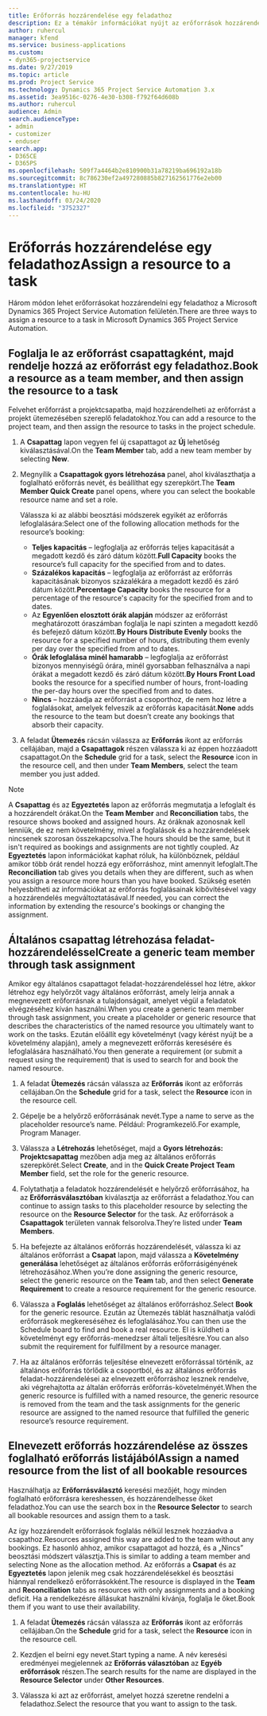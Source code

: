 ```yaml
---
title: Erőforrás hozzárendelése egy feladathoz
description: Ez a témakör információkat nyújt az erőforrások hozzárendeléséről feladatokhoz.
author: ruhercul
manager: kfend
ms.service: business-applications
ms.custom:
- dyn365-projectservice
ms.date: 9/27/2019
ms.topic: article
ms.prod: Project Service
ms.technology: Dynamics 365 Project Service Automation 3.x
ms.assetid: 3ea9516c-0276-4e30-b308-f792f64d608b
ms.author: ruhercul
audience: Admin
search.audienceType:
- admin
- customizer
- enduser
search.app:
- D365CE
- D365PS
ms.openlocfilehash: 509f7a4464b2e810900b31a78219ba696192a18b
ms.sourcegitcommit: 8c786230ef2a497280885b827162561776e2eb00
ms.translationtype: HT
ms.contentlocale: hu-HU
ms.lasthandoff: 03/24/2020
ms.locfileid: "3752327"
---
```

# <a name="assign-a-resource-to-a-task"></a><span data-ttu-id="fed21-103">Erőforrás hozzárendelése egy feladathoz</span><span class="sxs-lookup"><span data-stu-id="fed21-103">Assign a resource to a task</span></span>

<span data-ttu-id="fed21-104">Három módon lehet erőforrásokat hozzárendelni egy feladathoz a Microsoft Dynamics 365 Project Service Automation felületén.</span><span class="sxs-lookup"><span data-stu-id="fed21-104">There are three ways to assign a resource to a task in Microsoft Dynamics 365 Project Service Automation.</span></span>

## <a name="book-a-resource-as-a-team-member-and-then-assign-the-resource-to-a-task"></a><span data-ttu-id="fed21-105">Foglalja le az erőforrást csapattagként, majd rendelje hozzá az erőforrást egy feladathoz.</span><span class="sxs-lookup"><span data-stu-id="fed21-105">Book a resource as a team member, and then assign the resource to a task</span></span>

<span data-ttu-id="fed21-106">Felvehet erőforrást a projektcsapatba, majd hozzárendelheti az erőforrást a projekt ütemezésében szereplő feladatokhoz.</span><span class="sxs-lookup"><span data-stu-id="fed21-106">You can add a resource to the project team, and then assign the resource to tasks in the project schedule.</span></span>

1. <span data-ttu-id="fed21-107">A **Csapattag** lapon vegyen fel új csapattagot az **Új** lehetőség kiválasztásával.</span><span class="sxs-lookup"><span data-stu-id="fed21-107">On the **Team Member** tab, add a new team member by selecting **New**.</span></span> 

2. <span data-ttu-id="fed21-108">Megnyílik a **Csapattagok gyors létrehozása** panel, ahol kiválaszthatja a foglalható erőforrás nevét, és beállíthat egy szerepkört.</span><span class="sxs-lookup"><span data-stu-id="fed21-108">The **Team Member Quick Create** panel opens, where you can select the bookable resource name and set a role.</span></span> 

    <span data-ttu-id="fed21-109">Válassza ki az alábbi beosztási módszerek egyikét az erőforrás lefoglalására:</span><span class="sxs-lookup"><span data-stu-id="fed21-109">Select one of the following allocation methods for the resource’s booking:</span></span>

    - <span data-ttu-id="fed21-110">**Teljes kapacitás** – legfoglalja az erőforrás teljes kapacitását a megadott kezdő és záró dátum között.</span><span class="sxs-lookup"><span data-stu-id="fed21-110">**Full Capacity** books the resource’s full capacity for the specified from and to dates.</span></span>
    - <span data-ttu-id="fed21-111">**Százalékos kapacitás** – legfoglalja az erőforrást az erőforrás kapacitásának bizonyos százalékára a megadott kezdő és záró dátum között.</span><span class="sxs-lookup"><span data-stu-id="fed21-111">**Percentage Capacity** books the resource for a percentage of the resource's capacity for the specified from and to dates.</span></span>
    - <span data-ttu-id="fed21-112">Az **Egyenlően elosztott órák alapján** módszer az erőforrást meghatározott óraszámban foglalja le napi szinten a megadott kezdő és befejező dátum között.</span><span class="sxs-lookup"><span data-stu-id="fed21-112">**By Hours Distribute Evenly** books the resource for a specified number of hours, distributing them evenly per day over the specified from and to dates.</span></span>
    - <span data-ttu-id="fed21-113">**Órák lefoglalása minél hamarabb** – legfoglalja az erőforrást bizonyos mennyiségű órára, minél gyorsabban felhasználva a napi órákat a megadott kezdő és záró dátum között.</span><span class="sxs-lookup"><span data-stu-id="fed21-113">**By Hours Front Load** books the resource for a specified number of hours, front-loading the per-day hours over the specified from and to dates.</span></span>
    - <span data-ttu-id="fed21-114">**Nincs** – hozzáadja az erőforrást a csoporthoz, de nem hoz létre a foglalásokat, amelyek felveszik az erőforrás kapacitását.</span><span class="sxs-lookup"><span data-stu-id="fed21-114">**None** adds the resource to the team but doesn’t create any bookings that absorb their capacity.</span></span>

3. <span data-ttu-id="fed21-115">A feladat **Ütemezés** rácsán válassza az **Erőforrás** ikont az erőforrás cellájában, majd a **Csapattagok** részen válassza ki az éppen hozzáadott csapattagot.</span><span class="sxs-lookup"><span data-stu-id="fed21-115">On the **Schedule** grid for a task, select the **Resource** icon in the resource cell, and then under **Team Members**, select the team member you just added.</span></span> 

> [!NOTE]
> <span data-ttu-id="fed21-116">A **Csapattag** és az **Egyeztetés** lapon az erőforrás megmutatja a lefoglalt és a hozzárendelt órákat.</span><span class="sxs-lookup"><span data-stu-id="fed21-116">On the **Team Member** and **Reconciliation** tabs, the resource shows booked and assigned hours.</span></span> <span data-ttu-id="fed21-117">Az óráknak azonosnak kell lenniük, de ez nem követelmény, mivel a foglalások és a hozzárendelések nincsenek szorosan összekapcsolva.</span><span class="sxs-lookup"><span data-stu-id="fed21-117">The hours should be the same, but it isn't required as bookings and assignments are not tightly coupled.</span></span> <span data-ttu-id="fed21-118">Az **Egyeztetés** lapon információkat kaphat róluk, ha különböznek, például amikor több órát rendel hozzá egy erőforráshoz, mint amennyit lefoglalt.</span><span class="sxs-lookup"><span data-stu-id="fed21-118">The **Reconciliation** tab gives you details when they are different, such as when you assign a resource more hours than you have booked.</span></span> <span data-ttu-id="fed21-119">Szükség esetén helyesbítheti az információkat az erőforrás foglalásainak kibővítésével vagy a hozzárendelés megváltoztatásával.</span><span class="sxs-lookup"><span data-stu-id="fed21-119">If needed, you can correct the information by extending the resource's bookings or changing the assignment.</span></span>

## <a name="create-a-generic-team-member-through-task-assignment"></a><span data-ttu-id="fed21-120">Általános csapattag létrehozása feladat-hozzárendeléssel</span><span class="sxs-lookup"><span data-stu-id="fed21-120">Create a generic team member through task assignment</span></span>

<span data-ttu-id="fed21-121">Amikor egy általános csapattagot feladat-hozzárendeléssel hoz létre, akkor létrehoz egy helyőrzőt vagy általános erőforrást, amely leírja annak a megnevezett erőforrásnak a tulajdonságait, amelyet végül a feladatok elvégzéséhez kíván használni.</span><span class="sxs-lookup"><span data-stu-id="fed21-121">When you create a generic team member through task assignment, you create a placeholder or generic resource that describes the characteristics of the named resource you ultimately want to work on the tasks.</span></span> <span data-ttu-id="fed21-122">Ezután előállít egy követelményt (vagy kérést nyújt be a követelmény alapján), amely a megnevezett erőforrás keresésére és lefoglalására használható.</span><span class="sxs-lookup"><span data-stu-id="fed21-122">You then generate a requirement (or submit a request using the requirement) that is used to search for and book the named resource.</span></span>

1. <span data-ttu-id="fed21-123">A feladat **Ütemezés** rácsán válassza az **Erőforrás** ikont az erőforrás cellájában.</span><span class="sxs-lookup"><span data-stu-id="fed21-123">On the **Schedule** grid for a task, select the **Resource** icon in the resource cell.</span></span>

2. <span data-ttu-id="fed21-124">Gépelje be a helyőrző erőforrásának nevét.</span><span class="sxs-lookup"><span data-stu-id="fed21-124">Type a name to serve as the placeholder resource’s name.</span></span> <span data-ttu-id="fed21-125">Például: Programkezelő.</span><span class="sxs-lookup"><span data-stu-id="fed21-125">For example, Program Manager.</span></span>

3. <span data-ttu-id="fed21-126">Válassza a **Létrehozás** lehetőséget, majd a **Gyors létrehozás: Projektcsapattag** mezőben adja meg az általános erőforrás szerepkörét.</span><span class="sxs-lookup"><span data-stu-id="fed21-126">Select **Create**, and in the **Quick Create Project Team Member** field, set the role for the generic resource.</span></span>

4. <span data-ttu-id="fed21-127">Folytathatja a feladatok hozzárendelését e helyőrző erőforrásához, ha az **Erőforrásválasztóban** kiválasztja az erőforrást a feladathoz.</span><span class="sxs-lookup"><span data-stu-id="fed21-127">You can continue to assign tasks to this placeholder resource by selecting the resource on the **Resource Selector** for the task.</span></span> <span data-ttu-id="fed21-128">Az erőforrások a **Csapattagok** területen vannak felsorolva.</span><span class="sxs-lookup"><span data-stu-id="fed21-128">They’re listed under **Team Members**.</span></span>

5. <span data-ttu-id="fed21-129">Ha befejezte az általános erőforrás hozzárendelését, válassza ki az általános erőforrást a **Csapat** lapon, majd válassza a **Követelmény generálása** lehetőséget az általános erőforrás erőforrásigényének létrehozásához.</span><span class="sxs-lookup"><span data-stu-id="fed21-129">When you’re done assigning the generic resource, select the generic resource on the **Team** tab, and then select **Generate Requirement** to create a resource requirement for the generic resource.</span></span>

6. <span data-ttu-id="fed21-130">Válassza a **Foglalás** lehetőséget az általános erőforráshoz.</span><span class="sxs-lookup"><span data-stu-id="fed21-130">Select **Book** for the generic resource.</span></span> <span data-ttu-id="fed21-131">Ezután az Ütemezés táblát használhatja valódi erőforrások megkereséséhez és lefoglalásához.</span><span class="sxs-lookup"><span data-stu-id="fed21-131">You can then use the Schedule board to find and book a real resource.</span></span> <span data-ttu-id="fed21-132">El is küldheti a követelményt egy erőforrás-menedzser általi teljesítésre.</span><span class="sxs-lookup"><span data-stu-id="fed21-132">You can also submit the requirement for fulfillment by a resource manager.</span></span>

7. <span data-ttu-id="fed21-133">Ha az általános erőforrás teljesítése elnevezett erőforrással történik, az általános erőforrás törlődik a csoportból, és az általános erőforrás feladat-hozzárendelései az elnevezett erőforráshoz lesznek rendelve, aki végrehajtotta az általán erőforrás erőforrás-követelményét.</span><span class="sxs-lookup"><span data-stu-id="fed21-133">When the generic resource is fulfilled with a named resource, the generic resource is removed from the team and the task assignments for the generic resource are assigned to the named resource that fulfilled the generic resource’s resource requirement.</span></span>

## <a name="assign-a-named-resource-from-the-list-of-all-bookable-resources"></a><span data-ttu-id="fed21-134">Elnevezett erőforrás hozzárendelése az összes foglalható erőforrás listájából</span><span class="sxs-lookup"><span data-stu-id="fed21-134">Assign a named resource from the list of all bookable resources</span></span>

<span data-ttu-id="fed21-135">Használhatja az **Erőforrásválasztó** keresési mezőjét, hogy minden foglalható erőforrásra kereshessen, és hozzárendelhesse őket feladathoz.</span><span class="sxs-lookup"><span data-stu-id="fed21-135">You can use the search box in the **Resource Selector** to search all bookable resources and assign them to a task.</span></span>

<span data-ttu-id="fed21-136">Az így hozzárendelt erőforrások foglalás nélkül lesznek hozzáadva a csapathoz.</span><span class="sxs-lookup"><span data-stu-id="fed21-136">Resources assigned this way are added to the team without any bookings.</span></span> <span data-ttu-id="fed21-137">Ez hasonló ahhoz, amikor csapattagot ad hozzá, és a „Nincs” beosztási módszert választja.</span><span class="sxs-lookup"><span data-stu-id="fed21-137">This is similar to adding a team member and selecting None as the allocation method.</span></span> <span data-ttu-id="fed21-138">Az erőforrás a **Csapat** és az **Egyeztetés** lapon jelenik meg csak hozzárendelésekkel és beosztási hiánnyal rendelkező erőforrásokként.</span><span class="sxs-lookup"><span data-stu-id="fed21-138">The resource is displayed in the **Team** and **Reconciliation** tabs as resources with only assignments and a booking deficit.</span></span> <span data-ttu-id="fed21-139">Ha a rendelkezésre állásukat használni kívánja, foglalja le őket.</span><span class="sxs-lookup"><span data-stu-id="fed21-139">Book them if you want to use their availability.</span></span>

1. <span data-ttu-id="fed21-140">A feladat **Ütemezés** rácsán válassza az **Erőforrás** ikont az erőforrás cellájában.</span><span class="sxs-lookup"><span data-stu-id="fed21-140">On the **Schedule** grid for a task, select the **Resource** icon in the resource cell.</span></span>

2. <span data-ttu-id="fed21-141">Kezdjen el beírni egy nevet.</span><span class="sxs-lookup"><span data-stu-id="fed21-141">Start typing a name.</span></span> <span data-ttu-id="fed21-142">A név keresési eredményei megjelennek az **Erőforrás választóban** az **Egyéb erőforrások** részen.</span><span class="sxs-lookup"><span data-stu-id="fed21-142">The search results for the name are displayed in the **Resource Selector** under **Other Resources**.</span></span>

3. <span data-ttu-id="fed21-143">Válassza ki azt az erőforrást, amelyet hozzá szeretne rendelni a feladathoz.</span><span class="sxs-lookup"><span data-stu-id="fed21-143">Select the resource that you want to assign to the task.</span></span>

